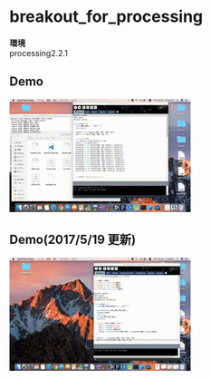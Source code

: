 # breakout_for_processing

__環境__  
processing2.2.1  

## Demo
![result](https://github.com/MakotoYuasa/breakout_for_processing/blob/master/testgame.gif)  

## Demo(2017/5/19 更新)  
![result2](https://github.com/MakotoYuasa/breakout_for_processing/blob/master/testgame2.gif)  
